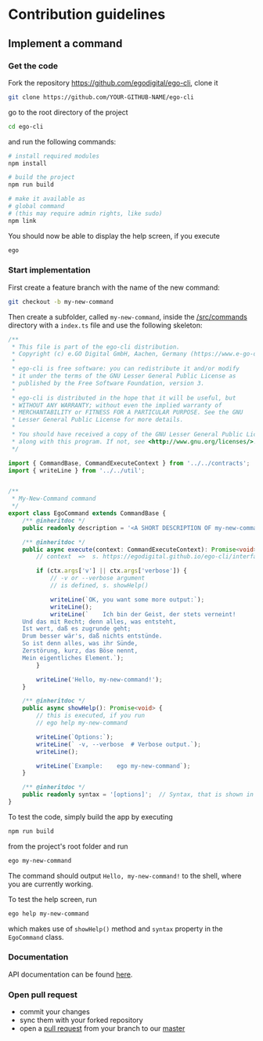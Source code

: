 # Contribution guidelines

## Implement a command

### Get the code

Fork the repository https://github.com/egodigital/ego-cli, clone it

```bash
git clone https://github.com/YOUR-GITHUB-NAME/ego-cli
```

go to the root directory of the project

```bash
cd ego-cli
```

and run the following commands:

```bash
# install required modules
npm install

# build the project
npm run build

# make it available as
# global command
# (this may require admin rights, like sudo)
npm link
```

You should now be able to display the help screen, if you execute

```bash
ego
```

### Start implementation

First create a feature branch with the name of the new command:

```bash
git checkout -b my-new-command
```

Then create a subfolder, called `my-new-command`, inside the [/src/commands](./src/commands) directory with a `index.ts` file and use the following skeleton:

```typescript
/**
 * This file is part of the ego-cli distribution.
 * Copyright (c) e.GO Digital GmbH, Aachen, Germany (https://www.e-go-digital.com/)
 *
 * ego-cli is free software: you can redistribute it and/or modify
 * it under the terms of the GNU Lesser General Public License as
 * published by the Free Software Foundation, version 3.
 *
 * ego-cli is distributed in the hope that it will be useful, but
 * WITHOUT ANY WARRANTY; without even the implied warranty of
 * MERCHANTABILITY or FITNESS FOR A PARTICULAR PURPOSE. See the GNU
 * Lesser General Public License for more details.
 *
 * You should have received a copy of the GNU Lesser General Public License
 * along with this program. If not, see <http://www.gnu.org/licenses/>.
 */

import { CommandBase, CommandExecuteContext } from '../../contracts';
import { writeLine } from '../../util';


/**
 * My-New-Command command
 */
export class EgoCommand extends CommandBase {
    /** @inheritdoc */
    public readonly description = '<A SHORT DESCRIPTION OF my-new-command>.';

    /** @inheritdoc */
    public async execute(context: CommandExecuteContext): Promise<void> {
        // context  =>  s. https://egodigital.github.io/ego-cli/interfaces/_contracts_.commandexecutecontext.html

        if (ctx.args['v'] || ctx.args['verbose']) {
            // -v or --verbose argument
            // is defined, s. showHelp()

            writeLine(`OK, you want some more output:`);
            writeLine();
            writeLine(`    Ich bin der Geist, der stets verneint!
    Und das mit Recht; denn alles, was entsteht,
    Ist wert, daß es zugrunde geht;
    Drum besser wär's, daß nichts entstünde.
    So ist denn alles, was ihr Sünde,
    Zerstörung, kurz, das Böse nennt,
    Mein eigentliches Element.`);
        }

        writeLine('Hello, my-new-command!');
    }

    /** @inheritdoc */
    public async showHelp(): Promise<void> {
        // this is executed, if you run
        // ego help my-new-command

        writeLine(`Options:`);
        writeLine(` -v, --verbose  # Verbose output.`);
        writeLine();

        writeLine(`Example:    ego my-new-command`);
    }

    /** @inheritdoc */
    public readonly syntax = '[options]';  // Syntax, that is shown in help screen
}
```

To test the code, simply build the app by executing

```bash
npm run build
```

from the project's root folder and run

```bash
ego my-new-command
```

The command should output `Hello, my-new-command!` to the shell, where you are currently working.

To test the help screen, run

```bash
ego help my-new-command
```

which makes use of `showHelp()` method and `syntax` property in the `EgoCommand` class.

### Documentation

API documentation can be found [here](https://egodigital.github.io/ego-cli/).

### Open pull request

* commit your changes
* sync them with your forked repository
* open a [pull request](https://github.com/egodigital/ego-cli/pulls) from your branch to our [master](https://github.com/egodigital/ego-cli)
